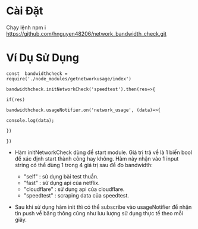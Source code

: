 # Cài Đặt
Chạy lệnh
npm i https://github.com/hnguyen48206/network_bandwidth_check.git

# Ví Dụ Sử Dụng

    const  bandwidthcheck = require('./node_modules/getnetworkusage/index')
    
    bandwidthcheck.initNetworkCheck('speedtest').then(res=>{
    
    if(res)
    
    bandwidthcheck.usageNotifier.on('network_usage', (data)=>{
    
    console.log(data);
    
    })
    
    })

 - Hàm initNetworkCheck dùng để start module. Giá trị trả về là 1 biến bool để xác định start thành công hay không. Hàm này nhận vào 1 input string có thể dùng 1 trong 4 giá trị sau để đo bandwidth:
 
	  + "self" : sử dụng bài test thuần.
	  + "fast" : sử dụng api của netflix.
	  + "cloudflare" : sử dụng api của cloudflare.
	  + "speedtest" : scraping data của speedtest.
 - Sau khi sử dụng hàm init thì có thể subscribe vào usageNotifier để nhận tin push về băng thông cũng như lưu lượng sử dụng thực tế theo mỗi giây.
